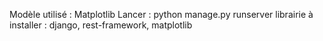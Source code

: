 Modèle utilisé : Matplotlib
Lancer : python manage.py runserver
librairie à installer : django, rest-framework, matplotlib
